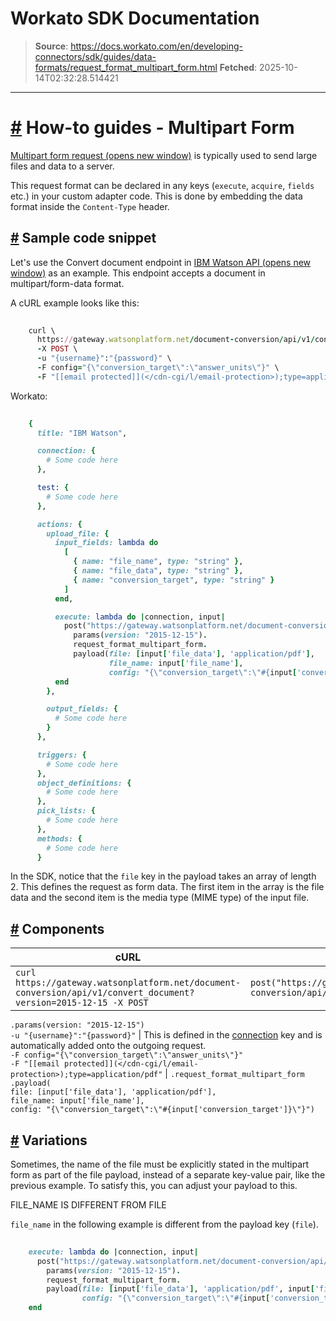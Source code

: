 # Workato SDK Documentation

> **Source**: https://docs.workato.com/en/developing-connectors/sdk/guides/data-formats/request_format_multipart_form.html
> **Fetched**: 2025-10-14T02:32:28.514421

---

# [#](<#how-to-guides-multipart-form>) How-to guides - Multipart Form

[Multipart form request (opens new window)](<https://www.w3.org/TR/html401/interact/forms.html#h-17.13.4.2>) is typically used to send large files and data to a server.

This request format can be declared in any keys (`execute`, `acquire`, `fields` etc.) in your custom adapter code. This is done by embedding the data format inside the `Content-Type` header.

## [#](<#sample-code-snippet>) Sample code snippet

Let's use the Convert document endpoint in [IBM Watson API (opens new window)](<https://www.ibm.com/watson/developercloud/document-conversion/api/v1/#convert-document>) as an example. This endpoint accepts a document in multipart/form-data format.

A cURL example looks like this:
```ruby
 
    curl \
      https://gateway.watsonplatform.net/document-conversion/api/v1/convert_document?version=2015-12-15 \
      -X POST \
      -u "{username}":"{password}" \
      -F config="{\"conversion_target\":\"answer_units\"}" \
      -F "[[email protected]](</cdn-cgi/l/email-protection>);type=application/pdf"


```

Workato:
```ruby
 
    {
      title: "IBM Watson",

      connection: {
        # Some code here
      },

      test: {
        # Some code here
      },

      actions: {
        upload_file: {
          input_fields: lambda do
            [
              { name: "file_name", type: "string" },
              { name: "file_data", type: "string" },
              { name: "conversion_target", type: "string" }
            ]
          end,

          execute: lambda do |connection, input|
            post("https://gateway.watsonplatform.net/document-conversion/api/v1/convert_document").
              params(version: "2015-12-15").
              request_format_multipart_form.
              payload(file: [input['file_data'], 'application/pdf'],
                      file_name: input['file_name'],
                      config: "{\"conversion_target\":\"#{input['conversion_target']}\"}")
          end
        },

        output_fields: {
          # Some code here
        }
      },

      triggers: {
        # Some code here
      },
      object_definitions: {
        # Some code here
      },
      pick_lists: {
        # Some code here
      },
      methods: {
        # Some code here
      }


```

In the SDK, notice that the `file` key in the payload takes an array of length 2. This defines the request as form data. The first item in the array is the file data and the second item is the media type (MIME type) of the input file.

## [#](<#components>) Components

cURL | Workato  
---|---  
`curl https://gateway.watsonplatform.net/document-conversion/api/v1/convert_document?version=2015-12-15 -X POST` | `post("https://gateway.watsonplatform.net/document-conversion/api/v1/convert_document")`  
`.params(version: "2015-12-15")`  
`-u "{username}":"{password}"` | This is defined in the [connection](../authentication/basic-authentication.md) key and is automatically added onto the outgoing request.  
`-F config="{\"conversion_target\":\"answer_units\"}"`  
`-F "[[email protected]](</cdn-cgi/l/email-protection>);type=application/pdf"` | `.request_format_multipart_form`  
`.payload(`  
`file: [input['file_data'], 'application/pdf'], `  
`file_name: input['file_name'],`  
`config: "{\"conversion_target\":\"#{input['conversion_target']}\"}")`  

## [#](<#variations>) Variations

Sometimes, the name of the file must be explicitly stated in the multipart form as part of the file payload, instead of a separate key-value pair, like the previous example. To satisfy this, you can adjust your payload to this.

FILE_NAME IS DIFFERENT FROM FILE

`file_name` in the following example is different from the payload key (`file`).
```ruby
 
    execute: lambda do |connection, input|
      post("https://gateway.watsonplatform.net/document-conversion/api/v1/convert_document").
        params(version: "2015-12-15").
        request_format_multipart_form.
        payload(file: [input['file_data'], 'application/pdf', input['file_name']],
                config: "{\"conversion_target\":\"#{input['conversion_target']}\"}")
    end


```
